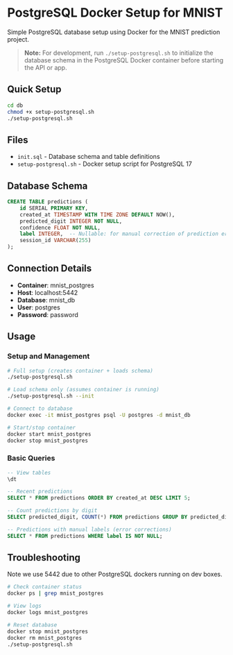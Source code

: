 # PostgreSQL Docker Setup for MNIST

Simple PostgreSQL database setup using Docker for the MNIST prediction project.

> **Note:** For development, run `./setup-postgresql.sh` to initialize the database schema in the PostgreSQL Docker container before starting the API or app.

## Quick Setup

```bash
cd db
chmod +x setup-postgresql.sh
./setup-postgresql.sh
```

## Files

- `init.sql` - Database schema and table definitions
- `setup-postgresql.sh` - Docker setup script for PostgreSQL 17

## Database Schema

```sql
CREATE TABLE predictions (
    id SERIAL PRIMARY KEY,
    created_at TIMESTAMP WITH TIME ZONE DEFAULT NOW(),
    predicted_digit INTEGER NOT NULL,
    confidence FLOAT NOT NULL,
    label INTEGER,  -- Nullable: for manual correction of prediction errors
    session_id VARCHAR(255)
);
```

## Connection Details

- **Container**: mnist_postgres  
- **Host**: localhost:5442
- **Database**: mnist_db
- **User**: postgres
- **Password**: password

## Usage

### Setup and Management
```bash
# Full setup (creates container + loads schema)
./setup-postgresql.sh

# Load schema only (assumes container is running)
./setup-postgresql.sh --init

# Connect to database
docker exec -it mnist_postgres psql -U postgres -d mnist_db

# Start/stop container
docker start mnist_postgres
docker stop mnist_postgres
```

### Basic Queries
```sql
-- View tables
\dt

-- Recent predictions
SELECT * FROM predictions ORDER BY created_at DESC LIMIT 5;

-- Count predictions by digit
SELECT predicted_digit, COUNT(*) FROM predictions GROUP BY predicted_digit;

-- Predictions with manual labels (error corrections)
SELECT * FROM predictions WHERE label IS NOT NULL;
```

## Troubleshooting
Note we use 5442 due to other PostgreSQL dockers running on dev boxes.

```bash
# Check container status
docker ps | grep mnist_postgres

# View logs
docker logs mnist_postgres

# Reset database
docker stop mnist_postgres
docker rm mnist_postgres
./setup-postgresql.sh
```